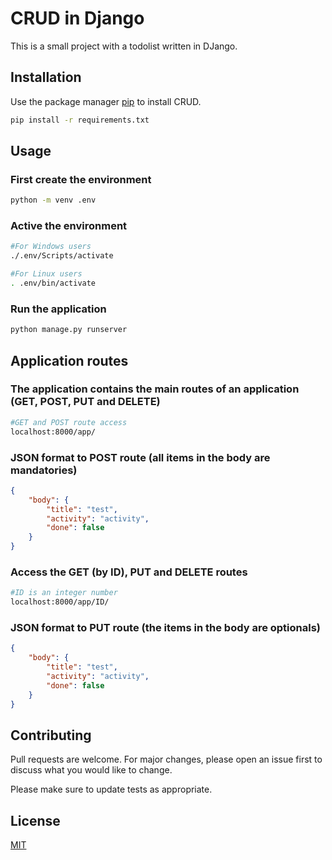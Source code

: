 # CRUD in Django

This is a small project with a todolist written in DJango.

## Installation

Use the package manager [pip](https://pip.pypa.io/en/stable/) to install CRUD.

```bash
pip install -r requirements.txt
```

## Usage

### First create the environment

```bash
python -m venv .env
```

### Active the environment

```bash
#For Windows users
./.env/Scripts/activate

#For Linux users
. .env/bin/activate
```

### Run the application

```bash
python manage.py runserver
```

## Application routes

### The application contains the main routes of an application (GET, POST, PUT and DELETE)

```Bash
#GET and POST route access
localhost:8000/app/
```

### JSON format to POST route (all items in the body are mandatories)

```Json
{
	"body": {
		"title": "test",
		"activity": "activity",
		"done": false
	}
}
```

### Access the GET (by ID), PUT and DELETE routes

```Bash
#ID is an integer number
localhost:8000/app/ID/
```

### JSON format to PUT route (the items in the body are optionals)

```Json
{
	"body": {
		"title": "test",
		"activity": "activity",
		"done": false
	}
}
```

## Contributing

Pull requests are welcome. For major changes, please open an issue first
to discuss what you would like to change.

Please make sure to update tests as appropriate.

## License

[MIT](https://choosealicense.com/licenses/mit/)
